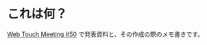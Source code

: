 # これは何？

[Web Touch Meeting #50](http://www.webtouchmeeting.com/meeting/2012/09/50web-touch-meeting.html) で発表資料と、その作成の際のメモ書きです。
